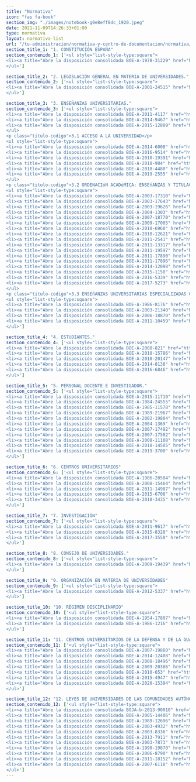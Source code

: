```yaml
---
title: "Normativa"
icon: "fas fa-book"
section_img: "./images/notebook-g0e8eff8dc_1920.jpeg"
date: 2021-11-09T14:26:33+01:00
type: normativa
layout: normativa-list
url: "/tu-administracion/normativa-y-centro-de-documentacion/normativa/"
section_title_1: "1. CONSTITUCIÓN ESPAÑA"
section_contenido_1: ['<ul style="list-style-type:square">
<li><a title="Abre la disposición consolidada BOE-A-1978-31229" href="https://www.boe.es/buscar/act.php?id=BOE-A-1978-31229" target="_blank" rel="noopener">Constitución España <i class="fas fa-external-link-alt"></i></a></a> (parcial)</li>
</ul>']

section_title_2: "2. LEGISLACIÓN GENERAL EN MATERIA DE UNIVERSIDADES."
section_contenido_2: ['<ul style="list-style-type:square">
<li><a title="Abre la disposición consolidada BOE-A-2001-24515" href="https://www.boe.es/buscar/act.php?id=BOE-A-2001-24515" target="_blank" rel="noopener">Ley Orgánica de Universidades <i class="fas fa-external-link-alt"></i></a></li>
</ul>']

section_title_3: "3. ENSEÑANZAS UNIVERSITARIAS."
section_contenido_3: ['<ul style="list-style-type:square">
<li><a title="Abre la disposición consolidada BOE-A-2011-4117" href="https://www.boe.es/buscar/act.php?id=BOE-A-2011-4117" target="_blank" rel="noopener">Ley de Economía Sostenible <i class="fas fa-external-link-alt"></i></a> (parcial)</li>
<li><a title="Abre la disposición consolidada BOE-A-2014-9467" href="https://www.boe.es/buscar/act.php?id=BOE-A-2014-9467" target="_blank" rel="noopener">Ley de racionalización del Sector Público y otras medidas de reforma administrativa <i class="fas fa-external-link-alt"></i></a> (parcial)</li>
<li><a title="Abre la disposición consolidada BOE-A-2015-12889" href="https://www.boe.es/buscar/act.php?id=BOE-A-2015-12889" target="_blank" rel="noopener">Estatuto de la Agencia Estatal de Investigación <i class="fas fa-external-link-alt"></i></a></li>
</ul>
<p class="titulo-codigo">3.1 ACCESO A LA UNIVERSIDAD</p>
<ul style="list-style-type:square">
<li><a title="Abre la disposición consolidada BOE-A-2014-6008" href="https://www.boe.es/buscar/act.php?id=BOE-A-2014-6008" target="_blank" rel="noopener">Admisión a las enseñanzas universitarias oficiales de Grado <i class="fas fa-external-link-alt"></i></a></li>
<li><a title="Abre la disposición consolidada BOE-A-2016-9514" href="https://www.boe.es/buscar/act.php?id=BOE-A-2016-9514" target="_blank" rel="noopener">Pruebas de acceso a la universidad de mayores de 25 o de 45 años, ámbito UNED <i class="fas fa-external-link-alt"></i></a></li>
<li><a title="Abre la disposición consolidada BOE-A-2010-19391" href="https://www.boe.es/buscar/act.php?id=BOE-A-2010-19391" target="_blank" rel="noopener">Acceso a la universidad de quienes estén en posesión del título de técnico superior de F.P <i class="fas fa-external-link-alt"></i></a></li>
<li><a title="Abre la disposición consolidada BOE-A-2018-984" href="https://www.boe.es/buscar/act.php?id=BOE-A-2018-984" target="_blank" rel="noopener">Contenido de la evaluación de Bachillerato para el acceso a la Universidad curso 2017/2018 <i class="fas fa-external-link-alt"></i></a></li>
<li><a title="Abre la disposición consolidada BOE-A-2018-4480" href="https://www.boe.es/buscar/act.php?id=BOE-A-2018-4480" target="_blank" rel="noopener">Cálculo de calificación final convalidación de estudios y títulos extranjeros con el Bachiller <i class="fas fa-external-link-alt"></i></a></li>
<li><a title="Abre la disposición consolidada BOE-A-2019-2555" href="https://www.boe.es/buscar/act.php?id=BOE-A-2019-2555" target="_blank" rel="noopener">Evaluación de Bachillerato para acceso a Universidad de Centros españoles en el exterior <i class="fas fa-external-link-alt"></i></a></li>
</ul>
<p class="titulo-codigo">3.2 ORDENACIóN ACADéMICA: ENSEñANZAS Y TITULACIONES</p>
<ul style="list-style-type:square">
<li><a title="Abre la disposición consolidada BOE-A-2003-17310" href="https://www.boe.es/buscar/act.php?id=BOE-A-2003-17310" target="_blank" rel="noopener">Expedición por las universidades del Suplemento Europeo al Título <i class="fas fa-external-link-alt"></i></a></li>
<li><a title="Abre la disposición consolidada BOE-A-2003-17643" href="https://www.boe.es/buscar/act.php?id=BOE-A-2003-17643" target="_blank" rel="noopener">Sistema europeo de créditos y sistema de calificaciones en las titulaciones universitarias <i class="fas fa-external-link-alt"></i></a></li>
<li><a title="Abre la disposición consolidada BOE-A-2003-19626" href="https://www.boe.es/buscar/act.php?id=BOE-A-2003-19626" target="_blank" rel="noopener">Declaración de equivalencia de títulos españoles de enseñanza superior <i class="fas fa-external-link-alt"></i></a></li>
<li><a title="Abre la disposición consolidada BOE-A-2004-1303" href="https://www.boe.es/buscar/act.php?id=BOE-A-2004-1303" target="_blank" rel="noopener">Homologación de planes de estudios y títulos de carácter oficial y validez el territorio nacional <i class="fas fa-external-link-alt"></i></a></li>
<li><a title="Abre la disposición consolidada BOE-A-2007-18770" href="https://www.boe.es/buscar/doc.php?id=BOE-A-2021-15781" target="_blank" rel="noopener">Ordenación de las enseñanzas universitarias oficiales <i class="fas fa-external-link-alt"></i></a></li>
<li><a title="Abre la disposición consolidada BOE-A-2009-17005" href="https://www.boe.es/buscar/act.php?id=BOE-A-2009-17005" target="_blank" rel="noopener">Enseñanzas artísticas superiores reguladas por la Ley Orgánica de Educación <i class="fas fa-external-link-alt"></i></a></li>
<li><a title="Abre la disposición consolidada BOE-A-2010-6960" href="https://www.boe.es/buscar/act.php?id=BOE-A-2010-6960" target="_blank" rel="noopener">Títulos de especialista en Ciencias de la Salud de Estados no miembros de la U.E <i class="fas fa-external-link-alt"></i></a></li>
<li><a title="Abre la disposición consolidada BOE-A-2010-12621" href="https://www.boe.es/buscar/act.php?id=BOE-A-2010-12621" target="_blank" rel="noopener">Expedición de títulos universitarios oficiales <i class="fas fa-external-link-alt"></i></a></li>
<li><a title="Abre la disposición consolidada BOE-A-2011-2541" href="https://www.boe.es/buscar/act.php?id=BOE-A-2011-2541" target="_blank" rel="noopener">Enseñanzas oficiales de doctorado <i class="fas fa-external-link-alt"></i></a></li>
<li><a title="Abre la disposición consolidada BOE-A-2011-13317" href="https://www.boe.es/buscar/act.php?id=BOE-A-2011-13317" target="_blank" rel="noopener">Marco Español de Cualificaciones para la Educación Superior <i class="fas fa-external-link-alt"></i></a></li>
<li><a title="Abre la disposición consolidada BOE-A-2011-19597" href="https://www.boe.es/buscar/act.php?id=BOE-A-2011-19597" target="_blank" rel="noopener">Reconocimiento de estudios en el ámbito de la Educación Superior <i class="fas fa-external-link-alt"></i></a></li>
<li><a title="Abre la disposición consolidada BOE-A-2011-17890" href="https://www.boe.es/buscar/act.php?id=BOE-A-2011-17890" target="_blank" rel="noopener">Nuevo régimen de equivalencias de estudios y titulaciones de Ciencias Eclesiásticas <i class="fas fa-external-link-alt"></i></a></li>
<li><a title="Abre la disposición consolidada BOE-A-2011-17896" href="https://www.boe.es/buscar/act.php?id=BOE-A-2011-17896" target="_blank" rel="noopener">Equivalencias de títulos universitarios impartidos en centros dependientes de la Federación <i class="fas fa-external-link-alt"></i></a></li>
<li><a title="Abre la disposición consolidada BOE-A-2014-12098" href="https://www.boe.es/buscar/act.php?id=BOE-A-2014-12098" target="_blank" rel="noopener">Homologación y declaración de equivalencias y convalidación de estudios extranjeros <i class="fas fa-external-link-alt"></i></a></li>
<li><a title="Abre la disposición consolidada BOE-A-2015-1158" href="https://www.boe.es/buscar/act.php?id=BOE-A-2015-1158" target="_blank" rel="noopener">Expedición del Suplemento Europeo a los títulos regulados en el Real Decreto 1393/2007 <i class="fas fa-external-link-alt"></i></a></li>
<li><a title="Abre la disposición consolidada BOE-A-2016-5339" href="https://www.boe.es/buscar/act.php?id=BOE-A-2016-5339" target="_blank" rel="noopener">Requisitos para la expedición del Suplemento Europeo al Título Universitario de Doctor <i class="fas fa-external-link-alt"></i></a></li>
<li><a title="Abre la disposición consolidada BOE-A-2017-5273" href="https://www.boe.es/buscar/act.php?id=BOE-A-2017-5273" target="_blank" rel="noopener">Enseñanzas universitarias oficiales de Grado <i class="fas fa-external-link-alt"></i></a></li>
</ul>
<p class="titulo-codigo">3.3 ENSEñANZAS UNIVERSITARIAS ESPECIALIZADAS CON ACCESO A PROFESIONES REGULADAS</p>
<ul style="list-style-type:square">
<li><a title="Abre la disposición consolidada BOE-A-1986-8176" href="https://www.boe.es/buscar/act.php?id=BOE-A-1986-8176" target="_blank" rel="noopener">Atribuciones profesionales de los Arquitectos e Ingenieros técnicos <i class="fas fa-external-link-alt"></i></a></li>
<li><a title="Abre la disposición consolidada BOE-A-2003-21340" href="https://www.boe.es/buscar/act.php?id=BOE-A-2003-21340" target="_blank" rel="noopener">Ley de ordenación de las profesiones sanitarias <i class="fas fa-external-link-alt"></i></a></li>
<li><a title="Abre la disposición consolidada BOE-A-2006-18870" href="https://www.boe.es/buscar/act.php?id=BOE-A-2006-18870" target="_blank" rel="noopener">Ley sobre el acceso a las profesiones de Abogado y Procurador de los Tribunales <i class="fas fa-external-link-alt"></i></a></li>
<li><a title="Abre la disposición consolidada BOE-A-2011-10459" href="https://www.boe.es/buscar/act.php?id=BOE-A-2011-10459" target="_blank" rel="noopener">Reglamento sobre el acceso a las profesiones de Abogado y Procurador de los Tribunales <i class="fas fa-external-link-alt"></i></a></li>
</ul>']

section_title_4: "4. ESTUDIANTES."
section_contenido_4: ['<ul style="list-style-type:square">
<li><a title="Abre la disposición consolidada BOE-A-2008-821" href="https://www.boe.es/buscar/act.php?id=BOE-A-2008-821" target="_blank" rel="noopener">Régimen de las becas y ayudas al estudio personalizadas <i class="fas fa-external-link-alt"></i></a></li>
<li><a title="Abre la disposición consolidada BOE-A-2010-15786" href="https://www.boe.es/buscar/act.php?id=BOE-A-2010-15786" target="_blank" rel="noopener">Observatorio Universitario de Becas, Ayudas al Estudio y Rendimiento Académico <i class="fas fa-external-link-alt"></i></a></li>
<li><a title="Abre la disposición consolidada BOE-A-2010-20147" href="https://www.boe.es/buscar/act.php?id=BOE-A-2010-20147" target="_blank" rel="noopener">Estatuto del Estudiante Universitario <i class="fas fa-external-link-alt"></i></a></li>
<li><a title="Abre la disposición consolidada BOE-A-2014-8138" href="https://www.boe.es/buscar/act.php?id=BOE-A-2014-8138" target="_blank" rel="noopener">Prácticas académicas externas de los estudiantes universitarios <i class="fas fa-external-link-alt"></i></a></li>
<li><a title="Abre la disposición consolidada BOE-A-2016-6846" href="https://www.boe.es/buscar/act.php?id=BOE-A-2016-6846" target="_blank" rel="noopener">Cuantías de las becas y ayudas al estudio para el curso 2016-2017 <i class="fas fa-external-link-alt"></i></a></li>
</ul>']

section_title_5: "5. PERSONAL DOCENTE E INVESTIGADOR."
section_contenido_5: ['<ul style="list-style-type:square">
<li><a title="Abre la disposición consolidada BOE-A-2015-11719" href="https://www.boe.es/buscar/act.php?id=BOE-A-2015-11719" target="_blank" rel="noopener">Texto refundido de la Ley del Estatuto Básico del Empleado Público  <i class="fas fa-external-link-alt"></i></a></li>
<li><a title="Abre la disposición consolidada BOE-A-1984-24555" href="https://www.boe.es/buscar/act.php?id=BOE-A-1984-24555" target="_blank" rel="noopener">Desarrollo del artículo 45.1 de la Ley Orgánica de Reforma Universitaria  <i class="fas fa-external-link-alt"></i></a></li>
<li><a title="Abre la disposición consolidada BOE-A-1985-11578" href="https://www.boe.es/buscar/act.php?id=BOE-A-1985-11578" target="_blank" rel="noopener">Régimen del profesorado universitario  <i class="fas fa-external-link-alt"></i></a></li>
<li><a title="Abre la disposición consolidada BOE-A-1989-21967" href="https://www.boe.es/buscar/act.php?id=BOE-A-1989-21967" target="_blank" rel="noopener">Retribuciones del profesorado universitario  <i class="fas fa-external-link-alt"></i></a></li>
<li><a title="Abre la disposición consolidada BOE-A-2002-19804" href="https://www.boe.es/buscar/act.php?id=BOE-A-2002-19804" target="_blank" rel="noopener">Contratación de personal docente e investigador universitario  <i class="fas fa-external-link-alt"></i></a></li>
<li><a title="Abre la disposición consolidada BOE-A-2004-1369" href="https://www.boe.es/buscar/act.php?id=BOE-A-2004-1369" target="_blank" rel="noopener">Profesorado contratado de la Universidad Nacional de Educación a Distancia  <i class="fas fa-external-link-alt"></i></a></li>
<li><a title="Abre la disposición consolidada BOE-A-2007-17492" href="https://www.boe.es/buscar/act.php?id=BOE-A-2007-17492" target="_blank" rel="noopener">Acreditación nacional para el acceso a los cuerpos docentes universitarios  <i class="fas fa-external-link-alt"></i></a></li>
<li><a title="Abre la disposición consolidada BOE-A-2007-17582" href="https://www.boe.es/buscar/act.php?id=BOE-A-2007-17582" target="_blank" rel="noopener">Concursos de acceso a cuerpos docentes universitarios  <i class="fas fa-external-link-alt"></i></a></li>
<li><a title="Abre la disposición consolidada BOE-A-2008-11108" href="https://www.boe.es/buscar/act.php?id=BOE-A-2008-11108" target="_blank" rel="noopener">Contratación excepcional de profesores cboradores <i class="fas fa-external-link-alt"></i></a></li>
<li><a title="Abre la disposición consolidada BOE-A-2018-14585" href="https://www.boe.es/buscar/act.php?id=BOE-A-2018-14585" target="_blank" rel="noopener">Obligatoriedad de utilizar medios electrónicos para la presentación de solicitudes  <i class="fas fa-external-link-alt"></i></a></li>
<li><a title="Abre la disposición consolidada BOE-A-2019-3700" href="https://www.boe.es/buscar/act.php?id=BOE-A-2019-3700" target="_blank" rel="noopener">Estatuto del personal investigador predoctoral en formación  <i class="fas fa-external-link-alt"></i></a></li>
</ul>']

section_title_6: "6. CENTROS UNIVERSITARIOS"
section_contenido_6: ['<ul style="list-style-type:square">
<li><a title="Abre la disposición consolidada BOE-A-1986-20584" href="https://www.boe.es/buscar/act.php?id=BOE-A-1986-20584" target="_blank" rel="noopener">Bases generales del régimen de conciertos entre Universidades e Instituciones sanitarias  <i class="fas fa-external-link-alt"></i></a></li>
<li><a title="Abre la disposición consolidada BOE-A-2008-15464" href="https://www.boe.es/buscar/act.php?id=BOE-A-2008-15464" target="_blank" rel="noopener">Registro de Universidades, Centros y Títulos  <i class="fas fa-external-link-alt"></i></a></li>
<li><a title="Abre la disposición consolidada BOE-A-2011-14987" href="https://www.boe.es/buscar/act.php?id=BOE-A-2011-14987" target="_blank" rel="noopener">Estatutos de la Universidad Nacional de Educación a Distancia  <i class="fas fa-external-link-alt"></i></a></li>
<li><a title="Abre la disposición consolidada BOE-A-2015-6708" href="https://www.boe.es/buscar/doc.php?id=BOE-A-2021-12613" target="_blank" rel="noopener">Creación, autorización y acreditación de universidades y centros universitarios  <i class="fas fa-external-link-alt"></i></a></li>
<li><a title="Abre la disposición consolidada BOE-A-2018-3435" href="https://www.boe.es/buscar/act.php?id=BOE-A-2018-3435" target="_blank" rel="noopener">Procedimiento para la acreditación institucional de centros de universidades públicas  <i class="fas fa-external-link-alt"></i></a></li>
</ul>']

section_title_7: "7. INVESTIGACIÓN"
section_contenido_7: ['<ul style="list-style-type:square">
<li><a title="Abre la disposición consolidada BOE-A-2011-9617" href="https://www.boe.es/buscar/act.php?id=BOE-A-2011-9617" target="_blank" rel="noopener">Ley de la Ciencia, la Tecnología y la Innovación  <i class="fas fa-external-link-alt"></i></a></li>
<li><a title="Abre la disposición consolidada BOE-A-2015-8328" href="https://www.boe.es/buscar/act.php?id=BOE-A-2015-8328" target="_blank" rel="noopener">Ley de Patentes  <i class="fas fa-external-link-alt"></i></a> (parcial)</li>
<li><a title="Abre la disposición consolidada BOE-A-2017-3550" href="https://www.boe.es/buscar/act.php?id=BOE-A-2017-3550" target="_blank" rel="noopener">Reglamento para la ejecución de la Ley de Patentes  <i class="fas fa-external-link-alt"></i></a></li>
</ul>']

section_title_8: "8. CONSEJO DE UNIVERSIDADES."
section_contenido_8: ['<ul style="list-style-type:square">
<li><a title="Abre la disposición consolidada BOE-A-2009-19439" href="https://www.boe.es/buscar/act.php?id=BOE-A-2009-19439" target="_blank" rel="noopener">Reglamento del Consejo de Universidades  <i class="fas fa-external-link-alt"></i></a></li>
</ul>']

section_title_9: "9. ORGANIZACIÓN EN MATERIA DE UNIVERSIDADES"
section_contenido_9: ['<ul style="list-style-type:square">
<li><a title="Abre la disposición consolidada BOE-A-2012-5337" href="https://www.boe.es/buscar/act.php?id=BOE-A-2012-5337" target="_blank" rel="noopener">Medidas urgentes de racionalización del gasto público en el ámbito educativo  <i class="fas fa-external-link-alt"></i></a></li>
</ul>']

section_title_10: "10. RÉGIMEN DISCIPLINARIO"
section_contenido_10: ['<ul style="list-style-type:square">
<li><a title="Abre la disposición consolidada BOE-A-1954-17807" href="https://www.boe.es/buscar/act.php?id=BOE-A-1954-17807" target="_blank" rel="noopener">Reglamento de disciplina académica  <i class="fas fa-external-link-alt"></i></a></li>
<li><a title="Abre la disposición consolidada BOE-A-1986-1216" href="https://www.boe.es/buscar/act.php?id=BOE-A-1986-1216" target="_blank" rel="noopener">Reglamento de Régimen Disciplinario de Funcionarios de la Administración del Estado  <i class="fas fa-external-link-alt"></i></a></li>
</ul>']

section_title_11: "11. CENTROS UNIVERSITARIOS DE LA DEFENSA Y DE LA GUARDIA CIVIL"
section_contenido_11: ['<ul style="list-style-type:square">
<li><a title="Abre la disposición consolidada BOE-A-2007-19880" href="https://www.boe.es/buscar/act.php?id=BOE-A-2007-19880" target="_blank" rel="noopener">Ley de la carrera militar  <i class="fas fa-external-link-alt"></i></a> (parcial)</li>
<li><a title="Abre la disposición consolidada BOE-A-2014-12408" href="https://www.boe.es/buscar/act.php?id=BOE-A-2014-12408" target="_blank" rel="noopener">Ley de Régimen del Personal de la Guardia Civil  <i class="fas fa-external-link-alt"></i></a></li>
<li><a title="Abre la disposición consolidada BOE-A-2008-18496" href="https://www.boe.es/buscar/act.php?id=BOE-A-2008-18496" target="_blank" rel="noopener">Sistema de centros universitarios de la defensa  <i class="fas fa-external-link-alt"></i></a></li>
<li><a title="Abre la disposición consolidada BOE-A-2009-20386" href="https://www.boe.es/buscar/act.php?id=BOE-A-2009-20386" target="_blank" rel="noopener">Centro Universitario de la Guardia Civil  <i class="fas fa-external-link-alt"></i></a></li>
<li><a title="Abre la disposición consolidada BOE-A-2010-653" href="https://www.boe.es/buscar/act.php?id=BOE-A-2010-653" target="_blank" rel="noopener">Reglamento de ingreso y promoción en las Fuerzas Armadas  <i class="fas fa-external-link-alt"></i></a></li>
<li><a title="Abre la disposición consolidada BOE-A-2015-4947" href="https://www.boe.es/buscar/act.php?id=BOE-A-2015-4947" target="_blank" rel="noopener">Currículos de la enseñanza de formación para el acceso a las escalas de oficiales  <i class="fas fa-external-link-alt"></i></a></li>
<li><a title="Abre la disposición consolidada BOE-A-2020-15394" href="https://www.boe.es/buscar/act.php?id=BOE-A-2020-15394" target="_blank" rel="noopener">Reglamento de ordenación de la enseñanza de formación en las Fuerzas Armadas  <i class="fas fa-external-link-alt"></i></a></li>
</ul>']

section_title_12: "12. LEYES DE UNIVERSIDADES DE LAS COMUNIDADES AUTÓNOMAS."
section_contenido_12: ['<ul style="list-style-type:square">
<li><a title="Abre la disposición consolidada BOJA-b-2013-90010" href="https://www.boe.es/buscar/act.php?id=BOJA-b-2013-90010" target="_blank" rel="noopener">Ley Andaluza de Universidades  <i class="fas fa-external-link-alt"></i></a></li>
<li><a title="Abre la disposición consolidada BOE-A-2005-14406" href="https://www.boe.es/buscar/act.php?id=BOE-A-2005-14406" target="_blank" rel="noopener">Ley de Ordenación del Sistema Universitario de Aragón  <i class="fas fa-external-link-alt"></i></a></li>
<li><a title="Abre la disposición consolidada BOE-A-1989-12696" href="https://www.boe.es/buscar/act.php?id=BOE-A-1989-12696" target="_blank" rel="noopener">Ley de Reorganización Universitaria de Canarias  <i class="fas fa-external-link-alt"></i></a></li>
<li><a title="Abre la disposición consolidada BOE-A-2003-4932" href="https://www.boe.es/buscar/act.php?id=BOE-A-2003-4932" target="_blank" rel="noopener">Ley de Universidades de Cataluña  <i class="fas fa-external-link-alt"></i></a></li>
<li><a title="Abre la disposición consolidada BOE-A-2003-8336" href="https://www.boe.es/buscar/act.php?id=BOE-A-2003-8336" target="_blank" rel="noopener">Ley de Universidades de Castilla y León  <i class="fas fa-external-link-alt"></i></a></li>
<li><a title="Abre la disposición consolidada BOE-A-2013-7911" href="https://www.boe.es/buscar/act.php?id=BOE-A-2013-7911" target="_blank" rel="noopener">Ley del Sistema universitario de Galicia  <i class="fas fa-external-link-alt"></i></a></li>
<li><a title="Abre la disposición consolidada BOE-A-2003-7873" href="https://www.boe.es/buscar/act.php?id=BOE-A-2003-7873" target="_blank" rel="noopener">Ley de organización institucional del sistema universitario de las Illes Balears  <i class="fas fa-external-link-alt"></i></a></li>
<li><a title="Abre la disposición consolidada BOE-A-1998-19870" href="https://www.boe.es/buscar/act.php?id=BOE-A-1998-19870" target="_blank" rel="noopener">Ley de Coordinación Universitaria de la Comunidad de Madrid  <i class="fas fa-external-link-alt"></i></a></li>
<li><a title="Abre la disposición consolidada BOE-A-2006-8790" href="https://www.boe.es/buscar/act.php?id=BOE-A-2006-8790" target="_blank" rel="noopener">Ley de Universidades de la Región de Murcia  <i class="fas fa-external-link-alt"></i></a></li>
<li><a title="Abre la disposición consolidada BOE-A-2011-18152" href="https://www.boe.es/buscar/act.php?id=BOE-A-2011-18152" target="_blank" rel="noopener">Ley del Sistema Universitario Vasco  <i class="fas fa-external-link-alt"></i></a></li>
<li><a title="Abre la disposición consolidada BOE-A-2007-6118" href="https://www.boe.es/buscar/act.php?id=BOE-A-2007-6118" target="_blank" rel="noopener">Ley de coordinación del Sistema Universitario Valenciano  <i class="fas fa-external-link-alt"></i></a></li>
</ul>']
---
```

